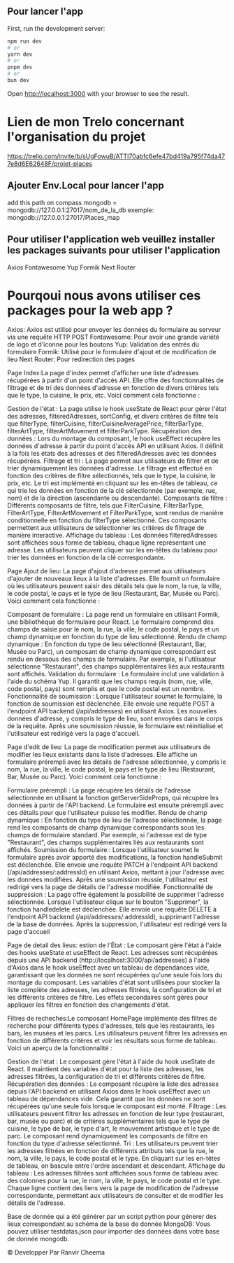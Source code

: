 ## Pour lancer l'app

First, run the development server:

```bash
npm run dev
# or
yarn dev
# or
pnpm dev
# or
bun dev
```

Open [http://localhost:3000](http://localhost:3000) with your browser to see the result.

# Lien de mon Trelo concernant l'organisation du projet #
https://trello.com/invite/b/sUgFowuB/ATTI70abfc6efe47bd419a795f74da477e8d6E62648F/projet-places



##  Ajouter  Env.Local  pour lancer l'app ##
add this path on compass mongodb
= mongodb://127.0.0.1:27017/nom_de_la_db
exemple: mongodb://127.0.0.1:27017/Places_map

## Pour utiliser l'application web veuillez installer les packages suivants pour utiliser l'application ##
Axios
Fontawesome 
Yup
Formik
Next Router

# Pourqoui  nous avons utiliser ces packages pour la web app ?
Axios: Axios est utilisé pour envoyer les données du formulaire au serveur via une requête HTTP POST
Fontawesome:  Pour avoir une grande variété de logo et d'iconne pour les boutons 
Yup: Validation des  entrés du formulaire
Formik: Utilisé pour le formulaire d'ajout et de modification de lieu 
Next Router: Pour redirection des pages 


Page Index:La page d'index permet d'afficher une liste d'adresses récupérées à partir d'un point d'accès API. Elle offre des fonctionnalités de filtrage et de tri des données d'adresse en fonction de divers critères tels que le type, la cuisine, le prix, etc. Voici comment cela fonctionne :

Gestion de l'état : La page utilise le hook useState de React pour gérer l'état des adresses, filteredAdresses, sortConfig, et divers critères de filtre tels que filterType, filterCuisine, filterCuisineAveragePrice, filterBarType, filterArtType, filterArtMovement et filterParkType.
Récupération des données : Lors du montage du composant, le hook useEffect récupère les données d'adresse à partir du point d'accès API en utilisant Axios. Il définit à la fois les états des adresses et des filteredAdresses avec les données récupérées.
Filtrage et tri : La page permet aux utilisateurs de filtrer et de trier dynamiquement les données d'adresse. Le filtrage est effectué en fonction des critères de filtre sélectionnés, tels que le type, la cuisine, le prix, etc. Le tri est implémenté en cliquant sur les en-têtes de tableau, ce qui trie les données en fonction de la clé sélectionnée (par exemple, rue, nom) et de la direction (ascendante ou descendante).
Composants de filtre : Différents composants de filtre, tels que FilterCuisine, FilterBarType, FilterArtType, FilterArtMovement et FilterParkType, sont rendus de manière conditionnelle en fonction du filterType sélectionné. Ces composants permettent aux utilisateurs de sélectionner les critères de filtrage de manière interactive.
Affichage du tableau : Les données filteredAdresses sont affichées sous forme de tableau, chaque ligne représentant une adresse. Les utilisateurs peuvent cliquer sur les en-têtes du tableau pour trier les données en fonction de la clé correspondante.

Page Ajout de lieu:
La page d'ajout d'adresse permet aux utilisateurs d'ajouter de nouveaux lieux à la liste d'adresses. Elle fournit un formulaire où les utilisateurs peuvent saisir des détails tels que le nom, la rue, la ville, le code postal, le pays et le type de lieu (Restaurant, Bar, Musée ou Parc). Voici comment cela fonctionne :

Composant de formulaire : La page rend un formulaire en utilisant Formik, une bibliothèque de formulaire pour React. Le formulaire comprend des champs de saisie pour le nom, la rue, la ville, le code postal, le pays et un champ dynamique en fonction du type de lieu sélectionné.
Rendu de champ dynamique : En fonction du type de lieu sélectionné (Restaurant, Bar, Musée ou Parc), un composant de champ dynamique correspondant est rendu en dessous des champs de formulaire. Par exemple, si l'utilisateur sélectionne "Restaurant", des champs supplémentaires liés aux restaurants sont affichés.
Validation du formulaire : Le formulaire inclut une validation à l'aide du schéma Yup. Il garantit que les champs requis (nom, rue, ville, code postal, pays) sont remplis et que le code postal est un nombre.
Fonctionnalité de soumission : Lorsque l'utilisateur soumet le formulaire, la fonction de soumission est déclenchée. Elle envoie une requête POST à l'endpoint API backend (/api/addresses) en utilisant Axios. Les nouvelles données d'adresse, y compris le type de lieu, sont envoyées dans le corps de la requête. Après une soumission réussie, le formulaire est réinitialisé et l'utilisateur est redirigé vers la page d'accueil.




Page d'edit de lieu:
La page de modification permet aux utilisateurs de modifier les lieux existants dans la liste d'adresses. Elle affiche un formulaire prérempli avec les détails de l'adresse sélectionnée, y compris le nom, la rue, la ville, le code postal, le pays et le type de lieu (Restaurant, Bar, Musée ou Parc). Voici comment cela fonctionne :

Formulaire prérempli : La page récupère les détails de l'adresse sélectionnée en utilisant la fonction getServerSideProps, qui récupère les données à partir de l'API backend. Le formulaire est ensuite prérempli avec ces détails pour que l'utilisateur puisse les modifier.
Rendu de champ dynamique : En fonction du type de lieu de l'adresse sélectionnée, la page rend les composants de champ dynamique correspondants sous les champs de formulaire standard. Par exemple, si l'adresse est de type "Restaurant", des champs supplémentaires liés aux restaurants sont affichés.
Soumission du formulaire : Lorsque l'utilisateur soumet le formulaire après avoir apporté des modifications, la fonction handleSubmit est déclenchée. Elle envoie une requête PATCH à l'endpoint API backend (/api/addresses/:addressId) en utilisant Axios, mettant à jour l'adresse avec les données modifiées. Après une soumission réussie, l'utilisateur est redirigé vers la page de détails de l'adresse modifiée.
Fonctionnalité de suppression : La page offre également la possibilité de supprimer l'adresse sélectionnée. Lorsque l'utilisateur clique sur le bouton "Supprimer", la fonction handledelete est déclenchée. Elle envoie une requête DELETE à l'endpoint API backend (/api/addresses/:addressId), supprimant l'adresse de la base de données. Après la suppression, l'utilisateur est redirigé vers la page d'accueil

Page de detail des lieus: 
estion de l'État :
Le composant gère l'état à l'aide des hooks useState et useEffect de React.
Les adresses sont récupérées depuis une API backend (http://localhost:3000/api/addresses) à l'aide d'Axios dans le hook useEffect avec un tableau de dépendances vide, garantissant que les données ne sont récupérées qu'une seule fois lors du montage du composant.
Les variables d'état sont utilisées pour stocker la liste complète des adresses, les adresses filtrées, la configuration de tri et les différents critères de filtre. Les effets secondaires sont gérés pour appliquer les filtres en fonction des changements d'état.


Filtres de recheches:Le composant HomePage implémente des filtres de recherche pour différents types d'adresses, tels que les restaurants, les bars, les musées et les parcs. Les utilisateurs peuvent filtrer les adresses en fonction de différents critères et voir les résultats sous forme de tableau. Voici un aperçu de la fonctionnalité :

Gestion de l'état : Le composant gère l'état à l'aide du hook useState de React. Il maintient des variables d'état pour la liste des adresses, les adresses filtrées, la configuration de tri et différents critères de filtre.
Récupération des données : Le composant récupère la liste des adresses depuis l'API backend en utilisant Axios dans le hook useEffect avec un tableau de dépendances vide. Cela garantit que les données ne sont récupérées qu'une seule fois lorsque le composant est monté.
Filtrage : Les utilisateurs peuvent filtrer les adresses en fonction de leur type (restaurant, bar, musée ou parc) et de critères supplémentaires tels que le type de cuisine, le type de bar, le type d'art, le mouvement artistique et le type de parc. Le composant rend dynamiquement les composants de filtre en fonction du type d'adresse sélectionné.
Tri : Les utilisateurs peuvent trier les adresses filtrées en fonction de différents attributs tels que la rue, le nom, la ville, le pays, le code postal et le type. En cliquant sur les en-têtes de tableau, on bascule entre l'ordre ascendant et descendant.
Affichage du tableau : Les adresses filtrées sont affichées sous forme de tableau avec des colonnes pour la rue, le nom, la ville, le pays, le code postal et le type. Chaque ligne contient des liens vers la page de modification de l'adresse correspondante, permettant aux utilisateurs de consulter et de modifier les détails de l'adresse.





Base de donnée qui a été générer par un script python pour génerer des lieux correspondant au schéma de la base de donnée MongoDB:
Vous pouvez utiliser testdatas.json pour importer des données dans votre base de donnée mongodb.





© Developper Par Ranvir Cheema

